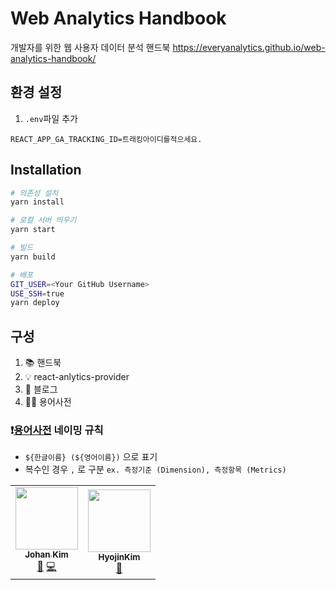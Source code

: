 # Web Analytics Handbook

개발자를 위한 웹 사용자 데이터 분석 핸드북
https://everyanalytics.github.io/web-analytics-handbook/

## 환경 설정

1. `.env`파일 추가

```
REACT_APP_GA_TRACKING_ID=트래킹아이디를적으세요.
```

## Installation

```bash
# 의존성 설치
yarn install

# 로컬 서버 띄우기
yarn start

# 빌드
yarn build

# 배포
GIT_USER=<Your GitHub Username>
USE_SSH=true
yarn deploy
```

## 구성

1. 📚 핸드북
2. 💡 react-anlytics-provider
3. 👾 블로그
4. 🙋🏻 용어사전

### ❗️[용어사전](https://everyanalytics.github.io/web-analytics-handbook/wiki) 네이밍 규칙

- `${한글이름} (${영어이름})` 으로 표기
- 복수인 경우 `,` 로 구분 `ex. 측정기준 (Dimension), 측정항목 (Metrics)`

<!-- ALL-CONTRIBUTORS-LIST:START - Do not remove or modify this section -->
<!-- prettier-ignore-start -->
<!-- markdownlint-disable -->
<table>
  <tr>
    <td align="center"><a href="http://hiphapis.net"><img src="https://avatars.githubusercontent.com/u/18629?v=4?s=100" width="100px;" alt=""/><br /><sub><b>Johan Kim</b></sub></a><br /><a href="https://github.com/EveryAnalytics/web-analytics-handbook/pulls?q=is%3Apr+reviewed-by%3Ahiphapis" title="Reviewed Pull Requests">👀</a> <a href="https://github.com/EveryAnalytics/web-analytics-handbook/commits?author=hiphapis" title="Code">💻</a></td>
    <td align="center"><a href="https://velog.io/@gwsyl22"><img src="https://avatars.githubusercontent.com/u/60775453?v=4?s=100" width="100px;" alt=""/><br /><sub><b>HyojinKim</b></sub></a><br /><a href="https://github.com/EveryAnalytics/web-analytics-handbook/commits?author=hy57in" title="Documentation">📖</a></td>
  </tr>
</table>

<!-- markdownlint-restore -->
<!-- prettier-ignore-end -->

<!-- ALL-CONTRIBUTORS-LIST:END -->
